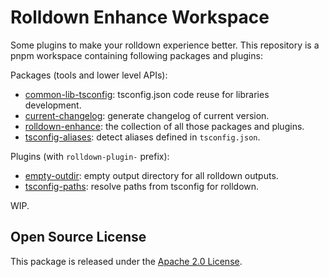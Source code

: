 # Rolldown Enhance Workspace

Some plugins to make your rolldown experience better.
This repository is a pnpm workspace containing following packages and plugins:

Packages (tools and lower level APIs):

- [common-lib-tsconfig](./packages/common-lib-tsconfig):
  tsconfig.json code reuse for libraries development.
- [current-changelog](./packages/current-changelog):
  generate changelog of current version.
- [rolldown-enhance](./packages/rolldown-enhance):
  the collection of all those packages and plugins.
- [tsconfig-aliases](./packages/tsconfig-aliases):
  detect aliases defined in `tsconfig.json`.

Plugins (with `rolldown-plugin-` prefix):

- [empty-outdir](./plugins/empty-outdir):
  empty output directory for all rolldown outputs.
- [tsconfig-paths](./plugins/tsconfig-paths):
  resolve paths from tsconfig for rolldown.

WIP.

## Open Source License

This package is released under the [Apache 2.0 License](./LICENSE).
